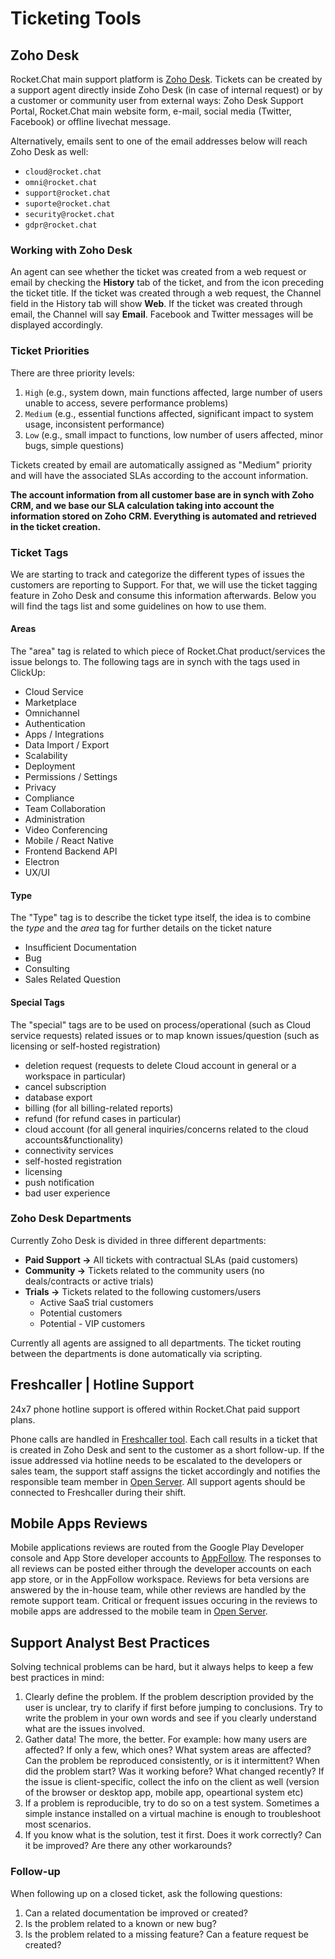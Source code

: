 # Ticketing Tools

## Zoho Desk

Rocket.Chat main support platform is [Zoho Desk](https://desk.rocket.chat). Tickets can be created by a support agent directly inside Zoho Desk (in case of internal request) or by a customer or community user from external ways: Zoho Desk Support Portal, Rocket.Chat main website form, e-mail, social media (Twitter, Facebook) or offline livechat message.

Alternatively, emails sent to one of the email addresses below will reach Zoho Desk as well:

* `cloud@rocket.chat`
* `omni@rocket.chat`
* `support@rocket.chat`
* `suporte@rocket.chat`
* `security@rocket.chat`
* `gdpr@rocket.chat`

### Working with Zoho Desk

An agent can see whether the ticket was created from a web request or email by checking the **History** tab of the ticket, and from the icon preceding the ticket title. If the ticket was created through a web request, the Channel field in the History tab will show **Web**. If the ticket was created through email, the Channel will say **Email**. Facebook and Twitter messages will be displayed accordingly.

### Ticket Priorities

There are three priority levels:

1. `High` (e.g., system down, main functions affected, large number of users unable to access, severe performance problems)
2. `Medium` (e.g., essential functions affected, significant impact to system usage, inconsistent performance)
3. `Low` (e.g., small impact to functions, low number of users affected, minor bugs, simple questions)

Tickets created by email are automatically assigned as "Medium" priority and will have the associated SLAs according to the account information.&#x20;

**The account information from all customer base are in synch with Zoho CRM, and we base our SLA calculation taking into account the information stored on Zoho CRM. Everything is automated and retrieved in the ticket creation.**

### Ticket Tags

We are starting to track and categorize the different types of issues the customers are reporting to Support. For that, we will use the ticket tagging feature in Zoho Desk and consume this information afterwards. Below you will find the tags list and some guidelines on how to use them.

#### Areas

The "area" tag is related to which piece of Rocket.Chat product/services the issue belongs to. The following tags are in synch with the tags used in ClickUp:

* Cloud Service
* Marketplace
* Omnichannel
* Authentication
* Apps / Integrations
* Data Import / Export
* Scalability
* Deployment
* Permissions / Settings
* Privacy
* Compliance
* Team Collaboration
* Administration
* Video Conferencing
* Mobile / React Native
* Frontend Backend API
* Electron
* UX/UI

#### Type

The "Type" tag is to describe the ticket type itself, the idea is to combine the _type_ and the _area_ tag for further details on the ticket nature

* Insufficient Documentation
* Bug
* Consulting
* Sales Related Question

#### Special Tags

The "special" tags are to be used on process/operational (such as Cloud service requests) related issues or to map known issues/question (such as licensing or self-hosted registration)

* deletion request (requests to delete Cloud account in general or a workspace in particular)
* cancel subscription
* database export
* billing (for all billing-related reports)
* refund (for refund cases in particular)
* cloud account (for all general inquiries/concerns related to the cloud accounts\&functionality)
* connectivity services
* self-hosted registration
* licensing
* push notification
* bad user experience

### Zoho Desk Departments

Currently Zoho Desk is divided in three different departments:

* **Paid Support ->** All tickets with contractual SLAs (paid customers)
* **Community ->** Tickets related to the community users (no deals/contracts or active trials)
* **Trials ->** Tickets related to the following customers/users
  * Active SaaS trial customers
  * Potential customers
  * Potential - VIP customers

Currently all agents are assigned to all departments. The ticket routing between the departments is done automatically via scripting.

## Freshcaller | Hotline Support

24x7 phone hotline support is offered within Rocket.Chat paid support plans.

Phone calls are handled in [Freshcaller tool](https://rocketphone.freshcaller.com/). Each call results in a ticket that is created in Zoho Desk and sent to the customer as a short follow-up. If the issue addressed via hotline needs to be escalated to the developers or sales team, the support staff assigns the ticket accordingly and notifies the responsible team member in [Open Server](https://open.rocket.chat). All support agents should be connected to Freshcaller during their shift.

## Mobile Apps Reviews

Mobile applications reviews are routed from the Google Play Developer console and App Store developer accounts to [AppFollow](https://watch.appfollow.io/apps/rocket-chat/). The responses to all reviews can be posted either through the developer accounts on each app store, or in the AppFollow workspace. Reviews for beta versions are answered by the in-house team, while other reviews are handled by the remote support team. Critical or frequent issues occuring in the reviews to mobile apps are addressed to the mobile team in [Open Server](https://open.rocket.chat).

## Support Analyst Best Practices

Solving technical problems can be hard, but it always helps to keep a few best practices in mind:

1. Clearly define the problem. If the problem description provided by the user is unclear, try to clarify if first before jumping to conclusions. Try to write the problem in your own words and see if you clearly understand what are the issues involved.
2. Gather data! The more, the better. For example: how many users are affected? If only a few, which ones? What system areas are affected? Can the problem be reproduced consistently, or is it intermittent? When did the problem start? Was it working before? What changed recently? If the issue is client-specific, collect the info on the client as well (version of the browser or desktop app, mobile app, opeartional system etc)
3. If a problem is reproducible, try to do so on a test system. Sometimes a simple instance installed on a virtual machine is enough to troubleshoot most scenarios.
4. If you know what is the solution, test it first. Does it work correctly? Can it be improved? Are there any other workarounds?

### Follow-up

When following up on a closed ticket, ask the following questions:

1. Can a related documentation be improved or created?
2. Is the problem related to a known or new bug?
3. Is the problem related to a missing feature? Can a feature request be created?
